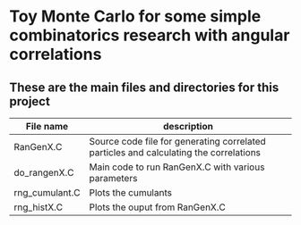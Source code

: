 # Toy Monte Carlo for some simple combinatorics research with angular correlations

## These are the main files and directories for this project

File name | description
--------- | -----------
RanGenX.C | Source code file for generating correlated particles and calculating the correlations
do_rangenX.C | Main code to run RanGenX.C with various parameters
rng_cumulant.C | Plots the cumulants
rng_histX.C | Plots the ouput from RanGenX.C

